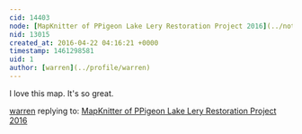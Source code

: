 ```yaml
---
cid: 14403
node: [MapKnitter of PPigeon Lake Lery Restoration Project 2016](../notes/eustatic/04-22-2016/mapknitter-of-ppigeon-lake-lery-restoration-project-2016)
nid: 13015
created_at: 2016-04-22 04:16:21 +0000
timestamp: 1461298581
uid: 1
author: [warren](../profile/warren)
---
```


I love this map. It's so great. 

[warren](../profile/warren) replying to: [MapKnitter of PPigeon Lake Lery Restoration Project 2016](../notes/eustatic/04-22-2016/mapknitter-of-ppigeon-lake-lery-restoration-project-2016)

